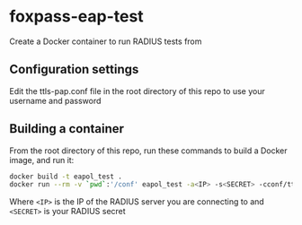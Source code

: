 # foxpass-eap-test
Create a Docker container to run RADIUS tests from

## Configuration settings

Edit the ttls-pap.conf file in the root directory of this repo to use your username and password

## Building a container

From the root directory of this repo, run these commands to build a Docker image, and run it:

```bash
docker build -t eapol_test .
docker run --rm -v `pwd`:'/conf' eapol_test -a<IP> -s<SECRET> -cconf/ttls-pap.conf
```

Where `<IP>` is the IP of the RADIUS server you are connecting to and `<SECRET>` is your RADIUS secret
